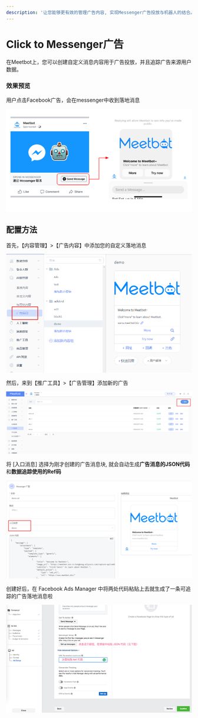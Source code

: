 ```yaml
---
description: '让您能够更有效的管理广告内容, 实现Messenger广告投放与机器人的结合。'
---
```


# Click to Messenger广告

在Meetbot上，您可以创建自定义消息内容用于广告投放，并且追踪广告来源用户数据。

### 效果预览

用户点击Facebook广告，会在messenger中收到落地消息

![](../.gitbook/assets/image%20%2834%29.png)

## 配置方法

首先，【内容管理】&gt;【广告内容】中添加您的自定义落地消息

![](../.gitbook/assets/image%20%284%29.png)

然后，来到【推广工具】&gt;【广告管理】添加新的广告

![](../.gitbook/assets/image%20%2897%29.png)

将 \[入口消息\] 选择为刚才创建的广告消息块, 就会自动生成**广告消息的JSON代码**和**数据追踪使用的Ref码**

![](../.gitbook/assets/image%20%2896%29.png)

创建好后，在 Facebook Ads Manager 中将两处代码粘贴上去就生成了一条可追踪的广告落地消息啦

![](../.gitbook/assets/image%20%2833%29.png)

